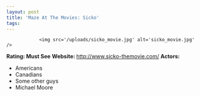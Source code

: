 ```yaml
---
layout: post
title: 'Maze At The Movies: Sicko'
tags:
---
```



                <img src='/uploads/sicko_movie.jpg' alt='sicko_movie.jpg' />
<p><strong>Rating: Must See</strong>
<strong>Website: </strong><a href="http://www.sicko-themovie.com/"><a href="http://www.sicko-themovie.com/">http://www.sicko-themovie.com/</a></a>
<strong>Actors: </strong></p>
<ul>
<li>Americans</li>
<li>Canadians</li>
<li>Some other guys</li>
<li>Michael Moore</li>
</ul>
